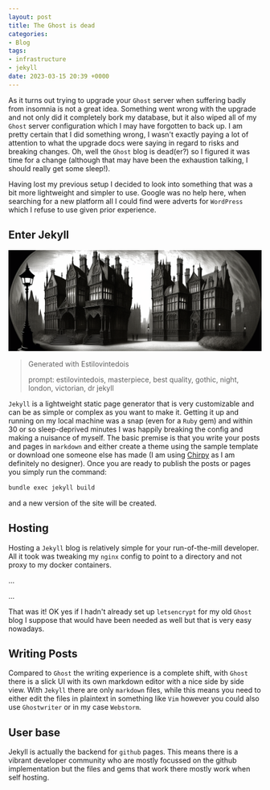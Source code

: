 ```yaml
---
layout: post
title: The Ghost is dead
categories:
- Blog
tags:
- infrastructure
- jekyll
date: 2023-03-15 20:39 +0000
---
```

As it turns out trying to upgrade your `Ghost` server when suffering badly from insomnia is not a great idea.
Something went wrong with the upgrade and not only did it completely bork my database, but it also wiped all of my `Ghost` server configuration which I may have forgotten to back up.
I am pretty certain that I did something wrong, I wasn't exactly paying a lot of attention to what the upgrade docs were saying in regard to risks and breaking changes.
Oh, well the `Ghost` blog is dead(er?) so I figured it was time for a change (although that may have been the exhaustion talking, I should really get some sleep!).

Having lost my previous setup I decided to look into something that was a bit more lightweight and simpler to use.
Google was no help here, when searching for a new platform all I could find were adverts for `WordPress` which I refuse to use given prior experience.

## Enter Jekyll
![Gothic London](/assets/gothic_london.png)
> Generated with Estilovintedois
>
> prompt: estilovintedois, masterpiece, best quality, gothic, night, london, victorian, dr jekyll

`Jekyll` is a lightweight static page generator that is very customizable and can be as simple or complex as you want to make it.
Getting it up and running on my local machine was a snap (even for a `Ruby` gem) and within 30 or so sleep-deprived minutes I was happily breaking the config and making a nuisance of myself.
The basic premise is that you write your posts and pages in `markdown` and either create a theme using the sample template or download one someone else has made (I am using [Chirpy](https://chirpy.cotes.page/) as I am definitely no designer).
Once you are ready to publish the posts or pages you simply run the command:
```bash
bundle exec jekyll build
```
and a new version of the site will be created.

## Hosting
Hosting a `Jekyll` blog is relatively simple for your run-of-the-mill developer. All it took was tweaking my `nginx` config to point to a directory and not proxy to my docker containers.

...

...

That was it! OK yes if I hadn't already set up `letsencrypt` for my old `Ghost` blog I suppose that would have been needed as well but that is very easy nowadays.

## Writing Posts
Compared to `Ghost` the writing experience is a complete shift, with `Ghost` there is a slick UI with its own markdown editor with a nice side by side view. With `Jekyll` there are only `markdown` files, while this means you need to either 
edit the files in plaintext in something like `Vim` however you could also use `Ghostwriter` or in my case `Webstorm`.

## User base
Jekyll is actually the backend for `github` pages. This means there is a vibrant developer community who are mostly focussed on the github implementation but the files and gems that work there mostly work when self hosting. 
